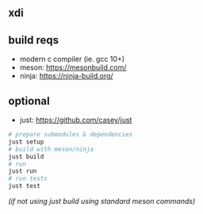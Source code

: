 ## xdi

## build reqs
- modern c compiler (ie. gcc 10+)
- meson: https://mesonbuild.com/
- ninja: https://ninja-build.org/

## optional
- just: https://github.com/casey/just

```sh
# prepare submodules & dependencies
just setup
# build with meson/ninja
just build
# run
just run
# run tests
just test
```

*(if not using just build using standard meson commands)*